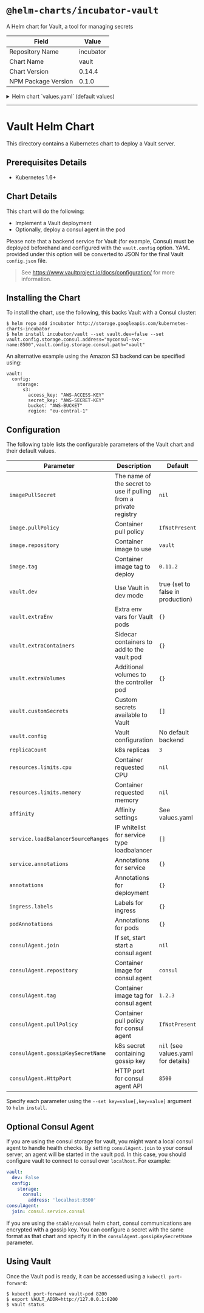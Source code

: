 # `@helm-charts/incubator-vault`

A Helm chart for Vault, a tool for managing secrets

| Field               | Value     |
| ------------------- | --------- |
| Repository Name     | incubator |
| Chart Name          | vault     |
| Chart Version       | 0.14.4    |
| NPM Package Version | 0.1.0     |

<details>

<summary>Helm chart `values.yaml` (default values)</summary>

```yaml
# Default values for vault.
# This is a YAML-formatted file.
# Declare variables to be passed into your templates.
replicaCount: 3
## The name of the secret to use if pulling images from a private registry.
# imagePullSecret:
image:
  repository: vault
  tag: 0.11.2
  pullPolicy: IfNotPresent

consulAgent:
  repository: consul
  tag: 1.2.3
  pullPolicy: IfNotPresent
  # If you set join to a consul server endpoint, a consul agent will
  # be started in the vault pod.  If unset, no agent container is
  # deployed.
  # join: consul.service.consul
  #
  # If your consul server uses encrypted gossip, specify the secret
  # name here.  Format should match the stable/consul chart.
  # gossipKeySecretName: gossip-key
  #
  # Optionally override the agent's http port
  HttpPort: 8500
service:
  name: vault
  type: ClusterIP
  # type: LoadBalancer
  loadBalancerSourceRanges: []
  #  - 10.0.0.0/8
  #  - 130.211.204.2/32
  externalPort: 8200
  port: 8200
  # clusterIP: None
  annotations: {}
  #   cloud.google.com/load-balancer-type: "Internal"
  #
  # An example using type:loadbalancer and AWS internal ELB on kops
  # type: LoadBalancer
  # annotations:
  #   dns.alpha.kubernetes.io/internal: vault.internal.domain.name
  #   service.beta.kubernetes.io/aws-load-balancer-internal: 0.0.0.0/0
ingress:
  enabled: false
  labels: {}
  # Used to create Ingress record (should used with service.type: ClusterIP).
  # hosts:
  #  - chart-example.local
  # annotations:
  #   kubernetes.io/ingress.class: nginx
  #   kubernetes.io/tls-acme: "true"
  # tls:
  #   Secrets must be manually created in the namespace.
  #   - secretName: chart-example-tls
  #     hosts:
  #       - chart-example.local
resources:
  {}
  # We usually recommend not to specify default resources and to leave this as a conscious
  # choice for the user. This also increases chances charts run on environments with little
  # resources, such as Minikube. If you do want to specify resources, uncomment the following
  # lines, adjust them as necessary, and remove the curly braces after 'resources:'.
  # limits:
  #   cpu: 100m
  #   memory: 128Mi
  # requests:
  #   cpu: 100m
  #   memory: 128Mi
affinity: |
  podAntiAffinity:
    preferredDuringSchedulingIgnoredDuringExecution:
    - weight: 100
      podAffinityTerm:
        topologyKey: kubernetes.io/hostname
        labelSelector:
          matchLabels:
            app: {{ template "vault.fullname" . }}
            release: {{ .Release.Name }}

## Deployment annotations
annotations: {}

podAnnotations: {}
##    Read more about kube2iam to provide access to s3 https://github.com/jtblin/kube2iam
#     iam.amazonaws.com/role: role-arn

## Sample for unsealing vault on startup
## if automation saves your unseal keys to a k8s secret on deploy
## writing a script to do this would be trivial and solves the
## issues of scaling up if deployed in HA.
# lifecycle: |
#   postStart:
#     exec:
#       command: ["./unseal -s my-unseal-keys"]

vault:
  # Only used to enable dev mode. When in dev mode, the rest of this config
  # section below is not used to configure Vault. See
  # https://www.vaultproject.io/intro/getting-started/dev-server.html for more
  # information.
  dev: true
  # Allows the mounting of various custom secrets th enable production vault
  # configurations. The comments show an example usage for mounting a TLS
  # secret. The two fields required are a secretName indicating the name of
  # the Kubernetes secret (created outside of this chart), and the mountPath
  # at which it should be mounted in the Vault container.
  customSecrets:
    []
    # - secretName: vault-tls
    #   mountPath: /vault/tls
  #
  # Configure additional environment variables for the Vault containers
  extraEnv: {}
  #   - name: VAULT_API_ADDR
  #     value: "https://vault.internal.domain.name:8200"
  extraContainers: {}
  ## Additional containers to be added to the Vault pod
  # - name: vault-sidecar
  #   image: vault-sidecar:latest
  #   volumeMounts:
  #   - name: some-mount
  #     mountPath: /some/path
  extraVolumes: {}
  # Log level
  # https://www.vaultproject.io/docs/commands/server.html#log-level
  logLevel: 'info'
  ## Additional volumes to the vault pod.
  # - name: extra-volume
  #   secret:
  #     secretName: some-secret
  readiness:
    readyIfSealed: false
    readyIfStandby: true
    readyIfUninitialized: true
  config:
    # A YAML representation of a final vault config.json file.
    # See https://www.vaultproject.io/docs/configuration/ for more information.
    listener:
      tcp:
        address: '[::]:8200'
        cluster_address: '[::]:8201'
        tls_disable: true
        tls_prefer_server_cipher_suites: true
        tls_cipher_suites: TLS_ECDHE_RSA_WITH_AES_128_GCM_SHA256,TLS_ECDHE_ECDSA_WITH_AES_128_GCM_SHA256,TLS_ECDHE_RSA_WITH_AES_256_GCM_SHA384,TLS_ECDHE_ECDSA_WITH_AES_256_GCM_SHA384,TLS_ECDHE_RSA_WITH_AES_128_CBC_SHA,TLS_ECDHE_ECDSA_WITH_AES_128_CBC_SHA,TLS_ECDHE_RSA_WITH_AES_256_CBC_SHA,TLS_ECDHE_ECDSA_WITH_AES_256_CBC_SHA,TLS_RSA_WITH_AES_128_GCM_SHA256,TLS_RSA_WITH_AES_256_GCM_SHA384,TLS_RSA_WITH_AES_128_CBC_SHA,TLS_RSA_WITH_AES_256_CBC_SHA
        # tls_cert_file: /vault/tls/server.crt
        # tls_key_file: /vault/tls/server.key
    # See https://www.vaultproject.io/docs/configuration/storage/ for storage backends
    storage:
      # consul:
      #   address: ""
      #   path: ""
      #
      # etcd:
      #   address: ""
      #   path: "vault/"
      #
      # s3:
      #   bucket: ""
      #   region: ""
      #   access_key: ""
      #   secret_key: ""
      #   endpoint: "" # When not using AWS S3
      #
      # gcs:
      #   bucket: ""
      #   # Use a custom secret to mount this file.
      #   credentials_file: ""
```

</details>

---

# Vault Helm Chart

This directory contains a Kubernetes chart to deploy a Vault server.

## Prerequisites Details

- Kubernetes 1.6+

## Chart Details

This chart will do the following:

- Implement a Vault deployment
- Optionally, deploy a consul agent in the pod

Please note that a backend service for Vault (for example, Consul) must
be deployed beforehand and configured with the `vault.config` option. YAML
provided under this option will be converted to JSON for the final Vault
`config.json` file.

> See https://www.vaultproject.io/docs/configuration/ for more information.

## Installing the Chart

To install the chart, use the following, this backs Vault with a Consul cluster:

```console
$ helm repo add incubator http://storage.googleapis.com/kubernetes-charts-incubator
$ helm install incubator/vault --set vault.dev=false --set vault.config.storage.consul.address="myconsul-svc-name:8500",vault.config.storage.consul.path="vault"
```

An alternative example using the Amazon S3 backend can be specified using:

```
vault:
  config:
    storage:
      s3:
        access_key: "AWS-ACCESS-KEY"
        secret_key: "AWS-SECRET-KEY"
        bucket: "AWS-BUCKET"
        region: "eu-central-1"
```

## Configuration

The following table lists the configurable parameters of the Vault chart and their default values.

| Parameter                          | Description                                                      | Default                             |
| ---------------------------------- | ---------------------------------------------------------------- | ----------------------------------- |
| `imagePullSecret`                  | The name of the secret to use if pulling from a private registry | `nil`                               |
| `image.pullPolicy`                 | Container pull policy                                            | `IfNotPresent`                      |
| `image.repository`                 | Container image to use                                           | `vault`                             |
| `image.tag`                        | Container image tag to deploy                                    | `0.11.2`                            |
| `vault.dev`                        | Use Vault in dev mode                                            | true (set to false in production)   |
| `vault.extraEnv`                   | Extra env vars for Vault pods                                    | `{}`                                |
| `vault.extraContainers`            | Sidecar containers to add to the vault pod                       | `{}`                                |
| `vault.extraVolumes`               | Additional volumes to the controller pod                         | `{}`                                |
| `vault.customSecrets`              | Custom secrets available to Vault                                | `[]`                                |
| `vault.config`                     | Vault configuration                                              | No default backend                  |
| `replicaCount`                     | k8s replicas                                                     | `3`                                 |
| `resources.limits.cpu`             | Container requested CPU                                          | `nil`                               |
| `resources.limits.memory`          | Container requested memory                                       | `nil`                               |
| `affinity`                         | Affinity settings                                                | See values.yaml                     |
| `service.loadBalancerSourceRanges` | IP whitelist for service type loadbalancer                       | `[]`                                |
| `service.annotations`              | Annotations for service                                          | `{}`                                |
| `annotations`                      | Annotations for deployment                                       | `{}`                                |
| `ingress.labels`                   | Labels for ingress                                               | `{}`                                |
| `podAnnotations`                   | Annotations for pods                                             | `{}`                                |
| `consulAgent.join`                 | If set, start start a consul agent                               | `nil`                               |
| `consulAgent.repository`           | Container image for consul agent                                 | `consul`                            |
| `consulAgent.tag`                  | Container image tag for consul agent                             | `1.2.3`                             |
| `consulAgent.pullPolicy`           | Container pull policy for consul agent                           | `IfNotPresent`                      |
| `consulAgent.gossipKeySecretName`  | k8s secret containing gossip key                                 | `nil` (see values.yaml for details) |
| `consulAgent.HttpPort`             | HTTP port for consul agent API                                   | `8500`                              |

Specify each parameter using the `--set key=value[,key=value]` argument to `helm install`.

## Optional Consul Agent

If you are using the consul storage for vault, you might want a local
consul agent to handle health checks. By setting `consulAgent.join`
to your consul server, an agent will be started in the vault pod. In
this case, you should configure vault to connect to consul over
`localhost`. For example:

```yaml
vault:
  dev: False
  config:
    storage:
      consul:
        address: 'localhost:8500'
consulAgent:
  join: consul.service.consul
```

If you are using the `stable/consul` helm chart, consul communications
are encrypted with a gossip key. You can configure a secret with the
same format as that chart and specify it in the
`consulAgent.gossipKeySecretName` parameter.

## Using Vault

Once the Vault pod is ready, it can be accessed using a `kubectl port-forward`:

```console
$ kubectl port-forward vault-pod 8200
$ export VAULT_ADDR=http://127.0.0.1:8200
$ vault status
```
